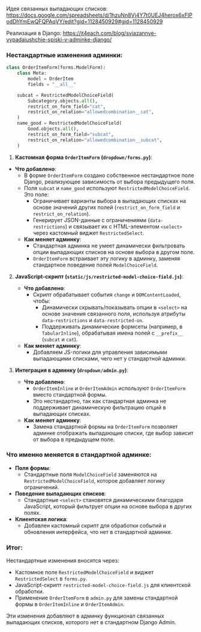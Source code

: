 Идея связанных выпадающих списков:
https://docs.google.com/spreadsheets/d/1hzuNn8Vj4Y7t0UEJ4herox6xFIPodDhYmEwQFQPAqVY/edit?gid=1128450929#gid=1128450929

Реализация в Django:
https://it4each.com/blog/sviazannye-vypadaiushchie-spiski-v-adminke-django/

### Нестандартные изменения админки:
```python
class OrderItemForm(forms.ModelForm):
    class Meta:
        model = OrderItem
        fields = "__all__"

    subcat = RestrictedModelChoiceField(
        Subcategory.objects.all(),
        restrict_on_form_field="cat",
        restrict_on_relation="allowedcombination__cat",
    )
    name_good = RestrictedModelChoiceField(
        Good.objects.all(),
        restrict_on_form_field="subcat",
        restrict_on_relation="allowedcombination__subcat",
    )
```

1. **Кастомная форма `OrderItemForm` (`dropdown/forms.py`)**:
- **Что добавлено**: 
    - В форме `OrderItemForm` создано собственное нестандартное поле Django, реализующее зависимость от выбора предыдущего поля.
    - Поля `subcat` и `name_good` используют `RestrictedModelChoiceField`. Это поле:
      - Ограничивает варианты выбора в выпадающих списках на основе значений других полей (`restrict_on_form_field` и `restrict_on_relation`).
      - Генерирует JSON-данные с ограничениями (`data-restrictions`) и связывает их с HTML-элементом `<select>` через кастомный виджет `RestrictedSelect`.
  - **Как меняет админку**: 
    - Стандартная админка не умеет динамически фильтровать опции выпадающих списков на основе выбора в другом поле. 
    - `OrderItemForm` встраивает эту логику в админку, заменяя стандартное поведение полей `ModelChoiceField`.

2. **JavaScript-скрипт (`static/js/restricted-model-choice-field.js`)**:
   - **Что добавлено**: 
     - Скрипт обрабатывает события `change` и `DOMContentLoaded`, чтобы:
       - Динамически скрывать/показывать опции в `<select>` на основе значения связанного поля, используя атрибуты `data-restrictions` и `data-restricted-on`.
       - Поддерживать динамические формсеты (например, в `TabularInline`), обрабатывая имена полей с `__prefix__` (`subcat` и `cat`).
   - **Как меняет админку**: 
     - Добавляем JS-логики для управления зависимыми выпадающими списками, чего нет у стандартной админки.

3. **Интеграция в админку (`dropdown/admin.py`)**:
   - **Что добавлено**: 
     - `OrderItemInline` и `OrderItemAdmin` используют `OrderItemForm` вместо стандартной формы.
     - Это нестандартно, так как стандартная админка не поддерживает динамическую фильтрацию опций в выпадающих списках.
   - **Как меняет админку**: 
     - Замена стандартной формы на `OrderItemForm` позволяет админке отображать выпадающие списки, где выбор зависит от выбора в предыдущем поле.

### Что именно меняется в стандартной админке:
- **Поля формы**: 
  - Стандартные поля `ModelChoiceField` заменяются на `RestrictedModelChoiceField`, которое добавляет логику ограничений.
- **Поведение выпадающих списков**: 
  - Стандартные `<select>` становятся динамическими благодаря JavaScript, который фильтрует опции на основе выбора в других полях.
- **Клиентская логика**: 
  - Добавлен кастомный скрипт для обработки событий и обновления интерфейса, что нет в стандартной админке.

### Итог:
Нестандартные изменения вносятся через:
- Кастомное поле `RestrictedModelChoiceField` и виджет `RestrictedSelect` в `forms.py`.
- JavaScript-скрипт `restricted-model-choice-field.js` для клиентской обработки.
- Применение `OrderItemForm` в `admin.py` для замены стандартной формы в `OrderItemInline` и `OrderItemAdmin`.

Эти изменения добавляют в админку функционал связанных выпадающих списков, которого нет в стандартном Django Admin. 
